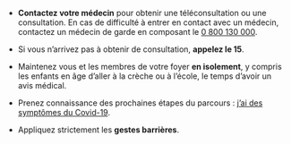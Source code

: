 * **Contactez votre médecin** pour obtenir une téléconsultation ou une consultation. En cas de difficulté à entrer en contact avec un médecin, contactez un médecin de garde en composant le [0 800 130 000](tel:+33800130000). 

* Si vous n’arrivez pas à obtenir de consultation, **appelez le 15**.

* Maintenez vous et les membres de votre foyer **en isolement**, y compris les enfants en âge d’aller à la crèche ou à l’école, le temps d’avoir un avis médical.

* Prenez connaissance des prochaines étapes du parcours : [j’ai des symptômes du Covid-19](https://solidarites-sante.gouv.fr/IMG/pdf/isolement_test_-_que_faire_infographie_decisionnelle.pdf). 

* Appliquez strictement les **gestes barrières**.
